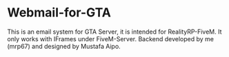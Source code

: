 # Webmail-for-GTA
This is an email system for GTA Server, it is intended for RealityRP-FiveM. 
It only works with IFrames under FiveM-Server. 
Backend developed by me (mrp67) and designed by Mustafa Aipo.
